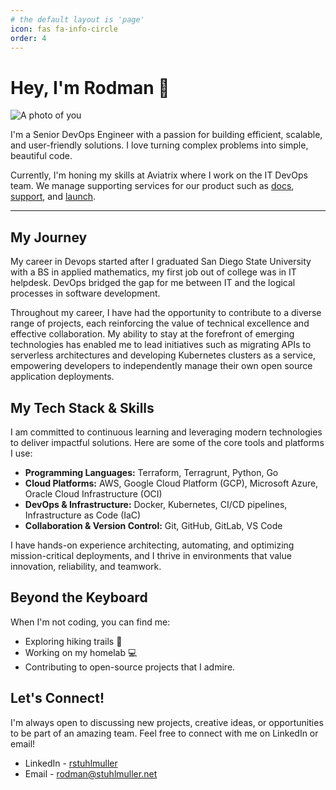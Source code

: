 ```yaml
---
# the default layout is 'page'
icon: fas fa-info-circle
order: 4
---
```


# Hey, I'm Rodman 👋

![A photo of you](https://www.gravatar.com/avatar/6118cd4bd48fe8cceced48827dbea457?s=200)

I'm a Senior DevOps Engineer with a passion for building efficient, scalable, and user-friendly solutions. I love turning complex problems into simple, beautiful code.

Currently, I'm honing my skills at Aviatrix where I work on the IT DevOps team. We manage supporting services for our product such as [docs](https://docs.aviatrix.com), [support](https://support.aviatrix.com), and [launch](https://launch.aviatrix.com).

---

## My Journey

My career in Devops started after I graduated San Diego State University with a BS in applied mathematics, my first job out of college was in IT helpdesk. DevOps bridged the gap for me between IT and the logical processes in software development.

Throughout my career, I have had the opportunity to contribute to a diverse range of projects, each reinforcing the value of technical excellence and effective collaboration. My ability to stay at the forefront of emerging technologies has enabled me to lead initiatives such as migrating APIs to serverless architectures and developing Kubernetes clusters as a service, empowering developers to independently manage their own open source application deployments.

## My Tech Stack & Skills

I am committed to continuous learning and leveraging modern technologies to deliver impactful solutions. Here are some of the core tools and platforms I use:

*   **Programming Languages:** Terraform, Terragrunt, Python, Go
*   **Cloud Platforms:** AWS, Google Cloud Platform (GCP), Microsoft Azure, Oracle Cloud Infrastructure (OCI)
*   **DevOps & Infrastructure:** Docker, Kubernetes, CI/CD pipelines, Infrastructure as Code (IaC)
*   **Collaboration & Version Control:** Git, GitHub, GitLab, VS Code

I have hands-on experience architecting, automating, and optimizing mission-critical deployments, and I thrive in environments that value innovation, reliability, and teamwork.

## Beyond the Keyboard

When I'm not coding, you can find me:

*   Exploring hiking trails 🌲
*   Working on my homelab 💻
*   Contributing to open-source projects that I admire.

## Let's Connect!

I'm always open to discussing new projects, creative ideas, or opportunities to be part of an amazing team. Feel free to connect with me on LinkedIn or email!

- LinkedIn - [rstuhlmuller](https://www.linkedin.com/in/rstuhlmuller)
- Email - [rodman@stuhlmuller.net](mailto:rodman@stuhlmuller.net)